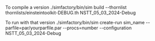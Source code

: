 To compile a version 
./simfactory/bin/sim build --thornlist thornlists/einsteintoolkit-DEBUG.th  NSTT_05_03_2024-Debug

To run with that version 
./simfactory/bin/sim create-run  sim_name  --parfile=par/yourparfile.par  --procs=number --configuration NSTT_05_03_2024-Debug

